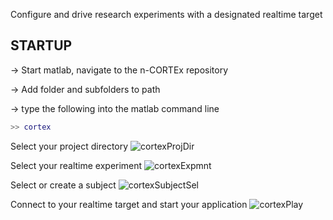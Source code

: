 Configure and drive research experiments with a designated realtime target

## STARTUP
-> Start matlab, navigate to the n-CORTEx repository

-> Add folder and subfolders to path

-> type the following into the matlab command line

```matlab
>> cortex
```

Select your project directory
![cortexProjDir](https://github.com/Neural-Control-Engineering/n-CORTEx/assets/108840201/ae41d24b-7853-4dee-a530-5264dee60e38)

Select your realtime experiment
![cortexExpmnt](https://github.com/Neural-Control-Engineering/n-CORTEx/assets/108840201/a90a13ef-e759-4ff7-98b2-90d0de67af38)

Select or create a subject
![cortexSubjectSel](https://github.com/Neural-Control-Engineering/n-CORTEx/assets/108840201/c56c0b45-9f04-4a3d-bec6-861439159145)

Connect to your realtime target and start your application
![cortexPlay](https://github.com/Neural-Control-Engineering/n-CORTEx/assets/108840201/7e671f4a-b38e-4e6b-9c88-6ab1943f8d58)


